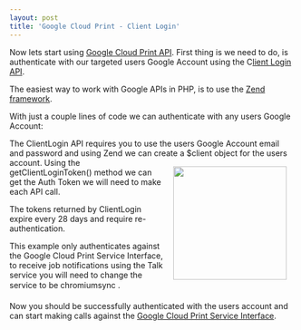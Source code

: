 ```yaml
---
layout: post
title: 'Google Cloud Print - Client Login'
---
```

Now lets start using <a href="http://code.google.com/apis/cloudprint/docs/proxyinterfaces.html" target="_blank">Google Cloud Print API</a>.   First thing is we need to do, is authenticate with our  targeted users Google Account using the C<a href="http://code.google.com/apis/accounts/docs/AuthForInstalledApps.html" target="_blank">lient Login API</a>.<p></p>
The easiest way to work with Google APIs in PHP, is to use the <a href="http://framework.zend.com/" target="_blank">Zend framework</a>.<p></p>
With just a couple lines of code we can authenticate with any users Google Account:<p></p>
<script src="https://gist.github.com/813841.js?file=Google%20Cloud%20Print%20Services%20Interface%20-%20Client%20Login"></script><p></p>
The ClientLogin API requires you to use the users Google Account email and password and using Zend we can create a $client object  for the users account.
<a href="http://www.mimeo.com" target="_blank"><img style="padding: 15px;" src="http://kinlane-productions.s3.amazonaws.com/mimeo-logo.jpg" alt="" width="200" align="right" /></a>
Using the getClientLoginToken() method we can get the Auth Token we will need to make each API call.<p></p>
The tokens returned by ClientLogin expire every 28 days and require re-authentication.<p></p>
This example only authenticates against the Google Cloud Print Service Interface, to receive job notifications using the Talk service  you will need to change the service to be chromiumsync .<p></p>
Now you should be successfully authenticated with the users account and can start making calls against the <a href="http://code.google.com/apis/cloudprint/docs/proxyinterfaces.html" target="_blank">Google Cloud Print Service Interface</a>.
